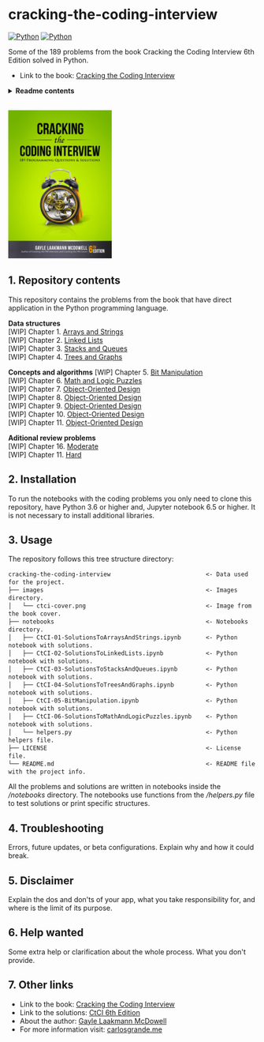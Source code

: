 # cracking-the-coding-interview
<p align="left">
    <a href="https://www.python.org/downloads/"><img alt="Python" src="https://img.shields.io/badge/python->=v3.6-blue.svg"></a>
    <a href="https://www.python.org/downloads/"><img alt="Python" src="https://img.shields.io/apm/l/m"></a>
</p>


Some of the 189 problems from the book Cracking the Coding Interview 6th Edition solved in Python. 

- Link to the book: [Cracking the Coding Interview](https://www.crackingthecodinginterview.com/)

<details><summary><b>Readme contents</b></summary>

- [1. Repository contents](#1-Repository-contents)
- [2. Installation](#2-Installation)
- [3. Usage](#3-Usage)
- [4. Troubleshooting](#4-Troubleshooting)
- [5. Disclaimer](#5-Disclaimer)
- [6. Help wanted](#6-Help-wanted)
- [7. Other links](#7-Other-links)

</details>

</br>

![CtCI Book Cover](images/ctci-cover.png)


## 1. Repository contents

This repository contains the problems from the book that have direct application in the Python programming language.

**Data structures**  
[WIP] Chapter 1. [Arrays and Strings](notebooks/CtCI-01-SolutionsToArraysAndStrings.ipynb)  
[WIP] Chapter 2. [Linked Lists](#1-what-is-pytemplate)  
[WIP] Chapter 3. [Stacks and Queues](#1-what-is-pytemplate)  
[WIP] Chapter 4. [Trees and Graphs](#1-what-is-pytemplate)  

**Concepts and algorithms** 
[WIP] Chapter 5. [Bit Manipulation](#1-what-is-pytemplate)  
[WIP] Chapter 6. [Math and Logic Puzzles](#1-what-is-pytemplate)  
[WIP] Chapter 7. [Object-Oriented Design](#1-what-is-pytemplate)  
[WIP] Chapter 8. [Object-Oriented Design](#1-what-is-pytemplate)  
[WIP] Chapter 9. [Object-Oriented Design](#1-what-is-pytemplate)  
[WIP] Chapter 10. [Object-Oriented Design](#1-what-is-pytemplate)  
[WIP] Chapter 11. [Object-Oriented Design](#1-what-is-pytemplate) 

**Aditional review problems**  
[WIP] Chapter 16. [Moderate](#1-what-is-pytemplate)  
[WIP] Chapter 11. [Hard](#1-what-is-pytemplate)  


## 2. Installation

To run the notebooks with the coding problems you only need to clone this repository, have Python 3.6 or higher and, Jupyter notebook 6.5 or higher. It is not necessary to install additional libraries.


## 3. Usage

The repository follows this tree structure directory:

```
cracking-the-coding-interview                           <- Data used for the project.
├── images                                              <- Images directory.
│   └── ctci-cover.png                                  <- Image from the book cover.
├── notebooks                                           <- Notebooks directory.
│   ├── CtCI-01-SolutionsToArraysAndStrings.ipynb       <- Python notebook with solutions.
│   ├── CtCI-02-SolutionsToLinkedLists.ipynb            <- Python notebook with solutions.
│   ├── CtCI-03-SolutionsToStacksAndQueues.ipynb        <- Python notebook with solutions.
│   ├── CtCI-04-SolutionsToTreesAndGraphs.ipynb         <- Python notebook with solutions.
│   ├── CtCI-05-BitManipulation.ipynb                   <- Python notebook with solutions.
│   ├── CtCI-06-SolutionsToMathAndLogicPuzzles.ipynb    <- Python notebook with solutions.
│   └── helpers.py                                      <- Python helpers file.
├── LICENSE                                             <- License file.
└── README.md                                           <- README file with the project info.
```

All the problems and solutions are written in notebooks inside the */notebooks* directory. The notebooks use functions from the */helpers.py* file to test solutions or print specific structures.


## 4. Troubleshooting

Errors, future updates, or beta configurations. Explain why and how it could break.


## 5. Disclaimer

Explain the dos and don'ts of your app, what you take responsibility for, and where is the limit of its purpose.


## 6. Help wanted

Some extra help or clarification about the whole process. What you don't provide.


## 7. Other links

- Link to the book: [Cracking the Coding Interview](https://www.crackingthecodinginterview.com/)
- Link to the solutions: [CtCI 6th Edition](https://github.com/careercup/CtCI-6th-Edition)
- About the author: [Gayle Laakmann McDowell](https://www.crackingthecodinginterview.com/author.html)
- For more information visit: [carlosgrande.me](https://carlosgrande.me/)